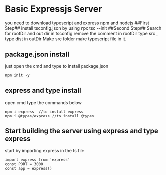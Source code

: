 # Basic Expressjs Server #
you need to download typescript and express [npm](https://www.npmjs.com/)
and nodejs
##First Step##
install tsconfig.json by using npx tsc --init
##Second Step##
Search for rootDir and out dir in tsconfig remove the comment in rootDir type src , type dist in outDir
Make src folder make typescript file in it.
## package.json install ##
just open the cmd and type to install package.json
```
npm init -y 
```
## express and type install ##
open cmd type the commands below 
```
npm i express  //to install express 
npm i @types/express //to install @types
```
## Start building the server using express and type express ##
start by importing express in the ts file 
```
import express from 'express'
const PORT = 3000
const app = express()

```
